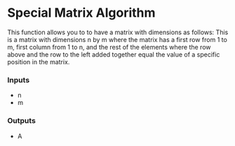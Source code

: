 # Special Matrix Algorithm
This function allows you to to have a matrix with dimensions as follows: This is a matrix with dimensions n by m where the matrix has a first row from 1 to m, first column from 1 to n, and the rest of the elements where the row above and the row to the left added together equal the value of a specific position in the matrix.
### **Inputs**
- n
- m
### **Outputs**
- A

